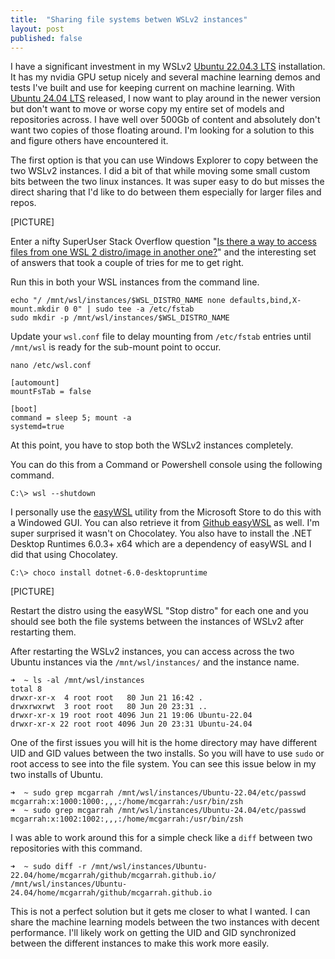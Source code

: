 ```yaml
---
title:  "Sharing file systems betwen WSLv2 instances"
layout: post
published: false
---
```


I have a significant investment in my WSLv2 [Ubuntu 22.04.3 LTS](https://www.microsoft.com/store/productId/9PN20MSR04DW?ocid=pdpshare) installation. It has my nvidia GPU setup nicely and several machine learning demos and tests I've built and use for keeping current on machine learning.  With [Ubuntu 24.04 LTS](https://www.microsoft.com/store/productId/9NZ3KLHXDJP5?ocid=pdpshare) released, I now want to play around in the newer version but don't want to move or worse copy my entire set of models and repositories across. I have well over 500Gb of content and absolutely don't want two copies of those floating around. I'm looking for a solution to this and figure others have encountered it.

<!-- excerpt-end -->

The first option is that you can use Windows Explorer to copy between the two WSLv2 instances. I did a bit of that while moving some small custom bits between the two linux instances. It was super easy to do but misses the direct sharing that I'd like to do between them especially for larger files and repos.

[PICTURE]

Enter a nifty SuperUser Stack Overflow question "[Is there a way to access files from one WSL 2 distro/image in another one?](https://superuser.com/q/1659218/247426)" and the interesting set of answers that took a couple of tries for me to get right.

Run this in both your WSL instances from the command line.

``` shell
echo "/ /mnt/wsl/instances/$WSL_DISTRO_NAME none defaults,bind,X-mount.mkdir 0 0" | sudo tee -a /etc/fstab
sudo mkdir -p /mnt/wsl/instances/$WSL_DISTRO_NAME
```

Update your ```wsl.conf``` file to delay mounting from ```/etc/fstab``` entries until ```/mnt/wsl``` is ready for the sub-mount point to occur.

``` shell
nano /etc/wsl.conf
```

``` config
[automount]
mountFsTab = false

[boot]
command = sleep 5; mount -a
systemd=true
```

At this point, you have to stop both the WSLv2 instances completely.

You can do this from a Command or Powershell console using the following command.

``` shell
C:\> wsl --shutdown
```

I personally use the [easyWSL](https://www.microsoft.com/store/productId/9NHBTMKS47RB?ocid=pdpshare) utility from the Microsoft Store to do this with a Windowed GUI. You can also retrieve it from [Github easyWSL](https://github.com/redcode-labs/easyWSL) as well. I'm super surprised it wasn't on Chocolatey. You also have to install the .NET Desktop Runtimes 6.0.3+ x64 which are a dependency of easyWSL and I did that using Chocolatey.

``` shell
C:\> choco install dotnet-6.0-desktopruntime
```

[PICTURE]

Restart the distro using the easyWSL "Stop distro" for each one and you should see both the file systems between the instances of WSLv2 after restarting them.

After restarting the WSLv2 instances, you can access across the two Ubuntu instances via the ```/mnt/wsl/instances/``` and the instance name.

``` shell
➜  ~ ls -al /mnt/wsl/instances
total 8
drwxr-xr-x  4 root root   80 Jun 21 16:42 .
drwxrwxrwt  3 root root   80 Jun 20 23:31 ..
drwxr-xr-x 19 root root 4096 Jun 21 19:06 Ubuntu-22.04
drwxr-xr-x 22 root root 4096 Jun 20 23:31 Ubuntu-24.04
```

One of the first issues you will hit is the home directory may have different UID and GID values between the two installs.  So you will have to use ```sudo``` or root access to see into the file system. You can see this issue below in my two installs of Ubuntu.

``` shell
➜  ~ sudo grep mcgarrah /mnt/wsl/instances/Ubuntu-22.04/etc/passwd
mcgarrah:x:1000:1000:,,,:/home/mcgarrah:/usr/bin/zsh
➜  ~ sudo grep mcgarrah /mnt/wsl/instances/Ubuntu-24.04/etc/passwd
mcgarrah:x:1002:1002:,,,:/home/mcgarrah:/usr/bin/zsh
```

I was able to work around this for a simple check like a ```diff``` between two repositories with this command.

``` shell
➜  ~ sudo diff -r /mnt/wsl/instances/Ubuntu-22.04/home/mcgarrah/github/mcgarrah.github.io/  /mnt/wsl/instances/Ubuntu-24.04/home/mcgarrah/github/mcgarrah.github.io
```

This is not a perfect solution but it gets me closer to what I wanted. I can share the machine learning models between the two instances with decent performance. I'll likely work on getting the UID and GID synchronized between the different instances to make this work more easily.
